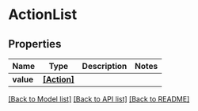 # ActionList


## Properties
Name | Type | Description | Notes
------------ | ------------- | ------------- | -------------
**value** | [**[Action]**](Action.md) |  | 

[[Back to Model list]](../README.md#documentation-for-models) [[Back to API list]](../README.md#documentation-for-api-endpoints) [[Back to README]](../README.md)


